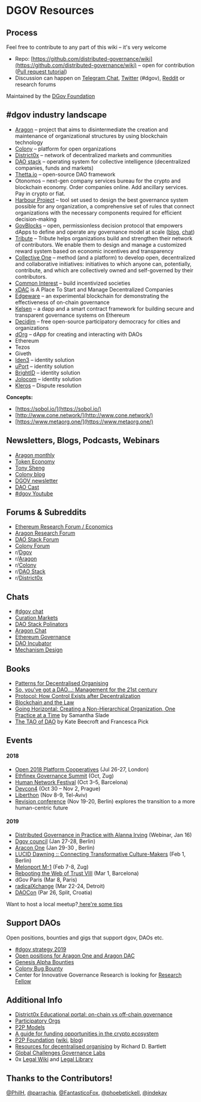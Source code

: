 # DGOV Resources

## Process

Feel free to contribute to any part of this wiki – it's very welcome

* Repo: [https://github.com/distributed-governance/wiki](https://github.com/distributed-governance/wiki) – open for contribution \([Pull request tutorial](https://www.youtube.com/watch?v=IBYHohWm_5w)\)
* Discussion can happen on [Telegram Chat](https://dgov.foundation/#join), [Twitter](https://twitter.com/hashtag/dgov) \(\#dgov\), [Reddit](https://new.reddit.com/r/dgov/) or research forums

Maintained by the [DGov Foundation](https://dgov.foundation/)

## **\#dgov industry landscape**

* [Aragon](https://aragon.org/) – project that aims to disintermediate the creation and maintenance of organizational structures by using blockchain technology 
* [Colony](https://colony.io/) – platform for open organizations
* [District0x](https://district0x.io/) – network of decentralized markets and communities
* [DAO stack](https://daostack.io/) – operating system for collective intelligence \(decentralized companies, funds and markets\)
* [Thetta.io](https://web.thetta.io/) – open-source DAO framework
* Otonomos – next-gen company services bureau for the crypto and blockchain economy. Order companies online. Add ancillary services. Pay in crypto or fiat.
* [Harbour Project](https://www.harbourproject.io/) – tool set used to design the best governance system possible for any organization, a comprehensive set of rules that connect organizations with the necessary components required for efficient decision-making
* [GovBlocks](https://govblocks.io/) – open, permissionless decision protocol that empowers dApps to define and operate any governance model at scale \([blog](https://medium.com/govblocks/progress-updates/home), [chat](https://t.me/govblocks)\)
* [Tribute](https://tribute.coop) – Tribute helps organizations build and strengthen their network of contributors. We enable them to design and manage a customized reward system based on economic incentives and transparency
* [Collective One](https://www.collectiveone.org/) – method \(and a platform\) to develop open, decentralized and collaborative initiatives: initiatives to which anyone can, potentially, contribute, and which are collectively owned and self-governed by their contributors.
* [Common Interest](https://commoninterest.io/) – build incentivized societies
* [xDAC](https://xdac.co/) is A Place To Start and Manage Decentralized Companies
* [Edgeware](https://edgewa.re/) – an experimental blockchain for demonstrating the effectiveness of on-chain governance
* [Kelsen](https://klsn.io/) – a dapp and a smart contract framework for building secure and transparent governance systems on Ethereum
* [Decidim](https://decidim.org/) – free open-source participatory democracy for cities and organizations
* [dOrg](https://github.com/dOrgTech) – dApp for creating and interacting with DAOs
* Ethereum
* Tezos
* Giveth
* [Iden3](https://iden3.io/)​ – identity solution
* [uPort](https://www.uport.me/)​ – identity solution
* ​[BrightID](https://www.brightid.org/)​ – identity solution
* [Jolocom](https://jolocom.io/) – identity solution
* [Kleros](https://kleros.io/) – Dispute resolution

**Concepts:**

* [https://sobol.io/](https://sobol.io/)
* [http://www.cone.network/](http://www.cone.network/)
* [https://www.metaorg.one/](https://www.metaorg.one/)

## **Newsletters, Blogs, Podcasts, Webinars**

* ​[Aragon monthly](https://monthly.aragon.org/)​
* ​[Token Economy](http://weekly.tokeneconomy.co/)​
* ​[Tony Sheng](https://www.tonysheng.com/)​
* [Colony blog](http://blog.colony.io)
* [DGOV newsletter](https://dgov.foundation/newsletter)
* [DAO Cast](https://daocast.io/)
* [\#dgov Youtube](https://www.youtube.com/channel/UCGZX1WbJNjuxma-7SXRdRDg)

## **Forums & Subreddits**

* ​[Ethereum Research Forum / Economics](https://ethresear.ch/c/economics)​
* ​[Aragon Research Forum](https://research.aragon.org/)​
* ​[DAO Stack Forum](https://forum.daostack.io/)​
* [Colony Forum](https://build.colony.io/)
* ​r/[Dgov](https://new.reddit.com/r/dgov/)​
* ​r/[Aragon](https://www.reddit.com/r/aragonproject/)​
* r/​[Colony](https://www.reddit.com/r/joincolony)​
* r/​[DAO Stack](https://www.reddit.com/r/daostack/)​
* ​r/[District0x](https://www.reddit.com/r/district0x)​

## **Chats**

* [\#dgov chat​](https://dgov.foundation#join)
* [Curation Markets](https://gitter.im/Curation-Markets/Lobby)​
* [DAO Stack Polinators](https://t.me/joinchat/HfsmOEXV0YP6P5rGmRBaCQ)
* [Aragon Chat](https://aragon.chat/)
* ​[Ethereum Governance](https://gitter.im/ethereum/governance)​
* ​[DAO Incubator](https://t.me/DAOincubator)​
* [Mechanism Design](https://t.me/mechanismdesigners)

## Books

* [Patterns for Decentralised Organising](https://leanpub.com/patterns-for-decentralised-organising)
* [So, you've got a DAO...: Management for the 21st century](https://www.amazon.com/dp/B07BMH8WFY/ref=cm_sw_r_cp_ep_dp_0v4mBbJ4F5V2D)
* [Protocol: How Control Exists after Decentralization](https://mitpress.mit.edu/books/protocol)
* [Blockchain and the Law](http://www.hup.harvard.edu/catalog.php?isbn=9780674976429)
* [Going Horizontal: Creating a Non-Hierarchical Organization, One Practice at a Time](https://www.amazon.com/Going-Horizontal-Creating-Non-Hierarchical-Organization-ebook/dp/B07DKKGQB9/ref=sr_1_1?ie=UTF8&qid=1548501833&sr=8-1&keywords=going+horizontal) by Samantha Slade
* [The TAO of DAO](https://thetaoofthedao.greaterthan.works/) by Kate Beecroft and Francesca Pick

## **Events**

#### **2018**

* [Open 2018 Platform Cooperatives](https://2018.open.coop/) \(Jul 26-27, London\)
* ​[Ethfinex Governance Summit](https://summit.ethfinex.com/) \(Oct, Zug\)
* [Human Network Festival](https://humannetworksfestival.ouishare.net/) \(Oct 3–5, Barcelona\)
* [Devcon4](https://devcon4.ethereum.org) \(Oct 30 – Nov 2, Prague\)
* [Liberthon](https://www.liberthon.org/) \(Nov 8-9, Tel-Aviv\)
* [Revision conference](https://revision.io/) \(Nov 19-20, Berlin\) explores the transition to a more human-centric future

#### 2019

* [Distributed Governance in Practice with Alanna Irving](https://www.eventbrite.co.uk/e/dgov-webinar-with-alanna-irving-phoebe-tickell-on-distributed-governance-open-source-tech-radical-tickets-54795438632) \(Webinar, Jan 16\) 
* [Dgov council](https://wiki.dgov.foundation/events/dgov-community-council) \(Jan 27-28, Berlin\)
* ​[Aracon One](https://aracon.one/) \(Jan 29-30 , Berlin\)
* [LUCID Dawning :: Connecting Transformative Culture-Makers](https://www.facebook.com/events/352606141958607/) \(Feb 1, Berlin\)
* [Melonport M-1](https://m-1.melonport.com/) \(Feb 7-8, Zug\)
* [Rebooting the Web of Trust VIII](https://www.eventbrite.com/e/rebooting-the-web-of-trust-viii-spring-2019-barcelona-tickets-54843077120) \(Mar 1, Barcelona\)
* dGov Paris \(Mar 8, Paris\)
* [radicalXchange](https://radicalxchange.org/) \(Mar 22-24, Detroit\)
* [DAOCon](https://daocon.io/) \(Par 26, Split, Croatia\)

Want to host a local meetup?[ here're some tips](https://wiki.dgov.foundation/meetups)

## Support DAOs <a id="DgovCompilation#3October2018-Events"></a>

Open positions, bounties and gigs that support dgov, DAOs etc.

* [\#dgov strategy 2019](https://wiki.dgov.foundation/org/dgov-collaboration-strategy)
* [Open positions for Aragon One and Aragon DAC](https://wiki.aragon.org/jobs/)
* [Genesis Alpha Bounties](https://docs.google.com/spreadsheets/d/1FV8iz4ebZb4E3nXckzPsWy7IfhtsX3filkbX_gbPLNs/edit#gid=204783618)
* [Colony Bug Bounty](https://docs.colony.io/colonynetwork/bug-bounty-program-overview/)
* Center for Innovative Governance Research is looking for [Research Fellow](https://innovativegovernance.org/2019/01/22/job-posting-research-fellow/)

## **Additional Info**

* [District0x Educational portal: on-chain vs off-chain governance](https://education.district0x.io/general-topics/what-is-governance/)
* ​​[Participatory Orgs](https://github.com/ParticipatoryOrgs)
* [P2P Models](https://p2pmodels.eu)
* [A guide for funding opportunities in the crypto ecosystem](https://github.com/fredexed/crypto-funding-ops)
* [P2P Foundation](https://p2pfoundation.net/) \([wiki](http://wiki.p2pfoundation.net/Main_Page), [blog](https://blog.p2pfoundation.net/)\)
* [Resources for decentralised organising](https://hackmd.io/s/Skh_dXNbE) by Richard D. Bartlett
* [Global Challenges Governance Labs](https://labs.globalchallenges.org/%20)
* 0x [Legal Wiki](https://0x.org/wiki#Legal-Wiki) and [Legal Library](https://0x.org/wiki#Legal-Library)

## Thanks to the Contributors!

[@PhilH](https://github.com/PhilH), [@parrachia](https://github.com/parrachia), [@FantasticoFox](https://github.com/FantasticoFox), [@phoebetickell](https://github.com/phoebetickell), [@indekay](https://github.com/indekay)

